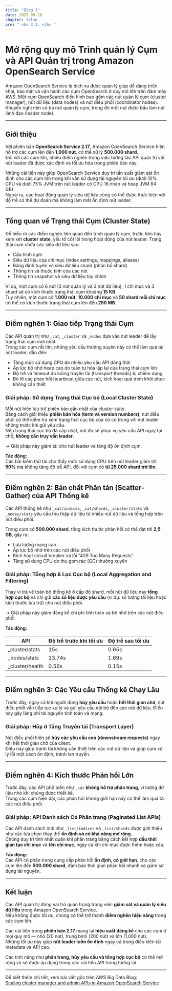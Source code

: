 ```yaml
---
title: "Blog 3"
date: 2025-09-26
chapter: false
pre: " <b> 3.3. </b> "
---
```


# Mở rộng quy mô Trình quản lý Cụm và API Quản trị trong Amazon OpenSearch Service

Amazon OpenSearch Service là dịch vụ được quản lý giúp dễ dàng triển khai, bảo mật và vận hành các cụm OpenSearch ở quy mô lớn trên đám mây AWS. Một cụm OpenSearch điển hình bao gồm các nút quản lý cụm (cluster manager), nút dữ liệu (data nodes) và nút điều phối (coordinator nodes). Khuyến nghị nên có ba nút quản lý cụm, trong đó một nút được bầu làm nút lãnh đạo (leader node).

---

## Giới thiệu

Với phiên bản **OpenSearch Service 2.17**, Amazon OpenSearch Service hiện hỗ trợ các cụm lên đến **1.000 nút**, có thể xử lý **500.000 shard**.  
Đối với các cụm lớn, nhiều điểm nghẽn trong việc tương tác API quản trị với nút leader đã được xác định và tối ưu hóa trong phiên bản này.

Những cải tiến này giúp OpenSearch Service duy trì tần suất giám sát ổn định cho các cụm lớn trong khi vẫn sử dụng tài nguyên tối ưu (dưới 10% CPU và dưới 75% JVM trên nút leader có CPU 16 nhân và heap JVM 64 GB).  
Ngoài ra, các hoạt động quản lý siêu dữ liệu cũng có thể được thực hiện với độ trễ có thể dự đoán mà không làm mất ổn định nút leader.

---

## Tổng quan về Trạng thái Cụm (Cluster State)

Để hiểu rõ các điểm nghẽn liên quan đến trình quản lý cụm, trước tiên hãy xem xét **cluster state**, yếu tố cốt lõi trong hoạt động của nút leader. Trạng thái cụm chứa các siêu dữ liệu sau:

- Cấu hình cụm  
- Siêu dữ liệu của chỉ mục (index settings, mappings, aliases)  
- Bảng định tuyến và siêu dữ liệu shard (phân bổ shard)  
- Thông tin và thuộc tính của các nút  
- Thông tin snapshot và siêu dữ liệu tùy chỉnh  

Ví dụ, một cụm có 6 nút (3 nút quản lý và 3 nút dữ liệu), 1 chỉ mục và 3 shard sẽ có kích thước trạng thái cụm khoảng **15 KB**.  
Tuy nhiên, một cụm có **1.000 nút**, **10.000 chỉ mục** và **50 shard mỗi chỉ mục** có thể có kích thước trạng thái cụm lên đến **250 MB**.

---

## Điểm nghẽn 1: Giao tiếp Trạng thái Cụm

Các API quản trị như `_cat`, `_cluster` và `_nodes` dựa vào nút leader để lấy trạng thái cụm mới nhất.  
Trong các cụm rất lớn, những yêu cầu thường xuyên này có thể làm quá tải nút leader, dẫn đến:

- Tăng mức sử dụng CPU do nhiều yêu cầu API đồng thời  
- Áp lực bộ nhớ heap cao do tuần tự hóa lặp lại của trạng thái cụm lớn  
- Độ trễ và timeout do luồng truyền tải (transport threads) bị chiếm dụng  
- Bỏ lỡ các phản hồi heartbeat giữa các nút, kích hoạt quá trình khôi phục không cần thiết  

### Giải pháp: Sử dụng Trạng thái Cục bộ (Local Cluster State)

Mỗi nút hiện lưu trữ phiên bản gần nhất của cluster state.  
Bằng cách giới thiệu **phiên bản hóa (term và version numbers)**, nút điều phối có thể kiểm tra xem trạng thái cục bộ của nó có trùng với nút leader không trước khi gửi yêu cầu.  
Nếu trạng thái cục bộ đã cập nhật, nút đó sẽ phục vụ yêu cầu API ngay tại chỗ, **không cần truy vấn leader**.

→ Giải pháp này giảm tải cho nút leader và tăng độ ổn định cụm.

**Tác động:**  
Các bài kiểm thử tải cho thấy mức sử dụng CPU trên nút leader giảm tới **50%** mà không tăng độ trễ API, đối với cụm có **từ 25.000 shard trở lên**.

---

## Điểm nghẽn 2: Bản chất Phân tán (Scatter-Gather) của API Thống kê

Các API thống kê như `_cat/indices`, `_cat/shards`, `_cluster/stats` và `_nodes/stats` yêu cầu thu thập dữ liệu từ nhiều nút dữ liệu và tổng hợp trên nút điều phối.  

Trong cụm có **500.000 shard**, tổng kích thước phản hồi có thể đạt tới **2,5 GB**, gây ra:

- Lưu lượng mạng cao  
- Áp lực bộ nhớ trên các nút điều phối  
- Kích hoạt circuit breaker và lỗi “429 Too Many Requests”  
- Tăng sử dụng CPU do thu gom rác (GC) thường xuyên  

### Giải pháp: Tổng hợp & Lọc Cục bộ (Local Aggregation and Filtering)

Thay vì trả về toàn bộ thống kê ở cấp độ shard, mỗi nút dữ liệu nay **tổng hợp cục bộ** và chỉ gửi **các số liệu được yêu cầu** (ví dụ: số lượng tài liệu hoặc kích thước lưu trữ) cho nút điều phối.

→ Giải pháp này giảm đáng kể chi phí tính toán và bộ nhớ trên các nút điều phối.

**Tác động:**

| API | Độ trễ trước khi tối ưu | Độ trễ sau tối ưu |
|------|--------------------------|-------------------|
| _cluster/stats | 15s | 0.65s |
| _nodes/stats | 13.74s | 1.69s |
| _cluster/health | 0.56s | 0.15s |

---

## Điểm nghẽn 3: Các Yêu cầu Thống kê Chạy Lâu

Trước đây, ngay cả khi người dùng **hủy yêu cầu** hoặc **hết thời gian chờ**, nút điều phối vẫn tiếp tục xử lý và gửi yêu cầu nội bộ đến các nút dữ liệu. Điều này gây lãng phí tài nguyên tính toán và mạng.

### Giải pháp: Hủy ở Tầng Truyền tải (Transport Layer)

Nút điều phối hiện sẽ **hủy các yêu cầu con (downstream requests)** ngay khi hết thời gian chờ của client.  
Điều này giúp tránh tải không cần thiết trên các nút dữ liệu và giúp cụm xử lý lỗi một cách ổn định, tránh lan truyền.

---

## Điểm nghẽn 4: Kích thước Phản hồi Lớn

Trước đây, các API phổ biến như `_cat` **không hỗ trợ phân trang**, vì lượng dữ liệu nhỏ khi chúng được thiết kế.  
Trong các cụm hiện đại, các phản hồi không giới hạn này có thể làm quá tải các nút điều phối.

### Giải pháp: API Danh sách Có Phân trang (Paginated List APIs)

Các API danh sách mới như `_list/indices` và `_list/shards` được giới thiệu như các lựa chọn thay thế **ổn định và có khả năng mở rộng**.  
Chúng duy trì tính nhất quán khi phân trang bằng cách kết hợp **dấu thời gian tạo chỉ mục** và **tên chỉ mục**, ngay cả khi chỉ mục được thêm hoặc xóa.

**Tác động:**  
Các API có phân trang cung cấp phản hồi **ổn định, có giới hạn**, cho các cụm lên đến **500.000 shard**, đảm bảo thời gian phản hồi nhanh và giảm sử dụng tài nguyên.

---

## Kết luận

Các API quản trị đóng vai trò quan trọng trong việc **giám sát và quản lý siêu dữ liệu** trong Amazon OpenSearch Service.  
Nếu không được tối ưu, chúng có thể trở thành **điểm nghẽn hiệu năng** trong các cụm lớn.

Các cải tiến trong **phiên bản 2.17** mang lại **hiệu suất đáng kể** cho các cụm ở mọi quy mô — nhỏ (20 nút), trung bình (200 nút) và lớn (1.000 nút).  
Những tối ưu này giúp **nút leader luôn ổn định** ngay cả trong điều kiện tải metadata và API cao.

Các tính năng như **phân trang, hủy yêu cầu và tổng hợp cục bộ** có thể mở rộng và sẽ được áp dụng trong các cải tiến API trong tương lai.

---

Để biết thêm chi tiết, xem bài viết gốc trên AWS Big Data Blog:  
[Scaling cluster manager and admin APIs in Amazon OpenSearch Service](https://aws.amazon.com/blogs/big-data/scaling-cluster-manager-and-admin-apis-in-amazon-opensearch-service/)
